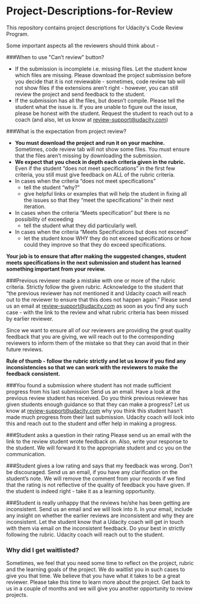 # Project-Descriptions-for-Review

This repository contains project descriptions for Udacity's Code Review Program. 

Some important aspects all the reviewers should think about -

###When to use "Can’t review" button?
* If the submission is incomplete i.e. missing files. Let the student know which files are missing. Please download the project submission before you decide that it is not reviewable - sometimes, code review tab will not show files if the extensions aren’t right - however, you can still review the project and send feedback to the student. 
* If the submission has all the files, but doesn’t compile. Please tell the student what the issue is. If you are unable to figure out the issue, please be honest with the student. Request the student to reach out to a coach (and also, let us know at review-support@udacity.com)

###What is the expectation from project review? 
* **You must download the project and run it on your machine.** Sometimes, code review tab will not show some files. You must ensure that the files aren’t missing by downloading the submission. 
* **We expect that you check in depth each criteria given in the rubric.** Even if the student “does not meet specifications” in the first few criteria, you still must give feedback on ALL of the rubric criteria. 
* In cases when the criteria “does not meet specifications”
  * tell the student “why?” 
  * give helpful links or examples that will help the student in fixing all the issues so that they “meet the specifications” in their next iteration. 
* In cases when the criteria “Meets specification” but there is no possibility of exceeding
  * tell the student what they did particularly well.
* In cases when the criteria “Meets Specifications but does not exceed” 
  * let the student know WHY they do not exceed specifications or how could they improve so that they do exceed specifications.  

**Your job is to ensure that after making the suggested changes, student meets specifications in the next submission and student has learned something important from your review.**

###Previous reviewer made a mistake with one or more of the rubric criteria.
Strictly follow the given rubric. Acknowledge to the student that “the previous reviewer has not mentioned it and Udacity coach will reach out to the reviewer  to ensure that this does not happen again.” Please send us an email at review-support@udacity.com as soon as you find any such case - with the link to the review and what rubric criteria has been missed by earlier reviewer. 

Since we want to ensure all of our reviewers are providing the great quality feedback that you are giving, we will reach out to the corresponding reviewers to inform them of the mistake so that they can avoid that in their future reviews. 

**Rule of thumb - follow the rubric strictly and let us know if you find any inconsistencies so that we can work with the reviewers to make the feedback consistent.**

###You found a submission where student has not made sufficient progress from his last submission
Send us an email. Have a look at the previous review student has received. Do you think previous reviewer has given students enough guidance so that they can make a progress? Let us know at review-support@udacity.com why you think this student hasn’t made much progress from their last submission.
Udacity coach will look into this and reach out to the student and offer help in making a progress. 

###Student asks a question in their rating
Please send us an email with the link to the review student wrote feedback on. Also, write your response to the student. We will forward it to the appropriate student and cc you on the communication.

###Student gives a low rating and says that my feedback was wrong. 
Don’t be discouraged. Send us an email, if you have any clarification on the student’s note. We will remove the comment from your records if we find that the rating is not reflective of the quality of feedback you have given. If the student is indeed right - take it as a learning opportunity.

###Student is really unhappy that the reviews he/she has been getting are inconsistent. 
Send us an email and we will look into it. In your email, include any insight on whether the earlier reviews are inconsistent and why they are inconsistent. Let the student know that a Udacity coach will get in touch with them via email on the inconsistent feedback. Do your best in strictly following the rubric. Udacity coach will reach out to the student. 

### Why did I get waitlisted?
Sometimes, we feel that you need some time to reflect on the project, rubric and the learning goals of the project. We do waitlist you in such cases to give you that time. We believe that you have what it takes to be a great reviewer. Please take this time to learn more about the project. Get back to us in a couple of months and we will give you another opportunity to review projects. 

